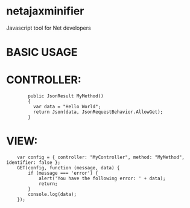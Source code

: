 # netajaxminifier
Javascript tool for Net developers

# BASIC USAGE

   # CONTROLLER:
            public JsonResult MyMethod()
            {
              var data = "Hello World";
              return Json(data, JsonRequestBehavior.AllowGet);
            }


   # VIEW:        
        var config = { controller: "MyController", method: "MyMethod", identifier: false };
        GET(config, function (message, data) {
            if (message === 'error') {
                alert('You have the following error: ' + data);
                return;
            }
            console.log(data);
        });
